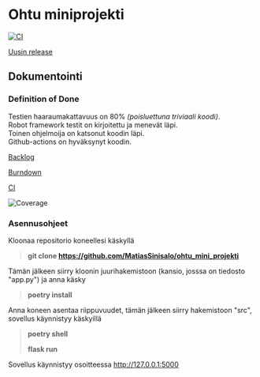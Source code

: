 # Ohtu miniprojekti  
[![CI](https://github.com/MatiasSinisalo/ohtu_mini_projekti/actions/workflows/main.yml/badge.svg)](https://github.com/MatiasSinisalo/ohtu_mini_projekti/actions/workflows/main.yml)

[Uusin release](https://github.com/MatiasSinisalo/ohtu_mini_projekti/releases
)  
## Dokumentointi  

### Definition of Done  
Testien haaraumakattavuus on 80% *(poisluettuna triviaali koodi)*.  
Robot framework testit on kirjoitettu ja menevät läpi.  
Toinen ohjelmoija on katsonut koodin läpi.  
Github-actions on hyväksynyt koodin.  

[Backlog](https://docs.google.com/spreadsheets/d/1R7Q2cNVjgsSZECTlZ_ocQv4pzd5d8XxJI1bs-lg3rlY/edit?usp=sharing)  

[Burndown](https://docs.google.com/spreadsheets/d/1ihpQ4rauSuqUK-_refRsCqEjCJql8XxM8My-ht1BwbY/edit?usp=sharing)  

[CI](https://github.com/MatiasSinisalo/ohtu_mini_projekti/actions/workflows/main.yml)

![Coverage](https://user-images.githubusercontent.com/101999632/205022006-d9e0613a-32c4-4e1d-bde3-68ed13f17ce5.png)

### Asennusohjeet

Kloonaa repositorio koneellesi käskyllä

>**git clone https://github.com/MatiasSinisalo/ohtu_mini_projekti**

Tämän jälkeen siirry kloonin juurihakemistoon (kansio, josssa on tiedosto "app.py") ja anna käsky 

>**poetry install**

Anna koneen asentaa riippuvuudet, tämän jälkeen siirry hakemistoon "src", sovellus käynnistyy käskyillä

>**poetry shell**
>
>**flask run**

Sovellus käynnistyy osoitteessa http://127.0.0.1:5000
